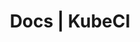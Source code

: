 ---
title: Docs | KubeCI
description: KubeCI Docs
menu:
  docs_0.1.0:
    identifier: welcome
    name: Welcome
    weight: 10
menu_name: docs_0.1.0
---